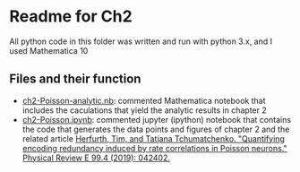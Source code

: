 # Readme for Ch2

All python code in this folder was written and run with python 3.x, and I used Mathematica 10

## Files and their function
- [ch2-Poisson-analytic.nb](https://github.com/t8ch/dissertation-code/blob/master/Ch2/ch2-Poisson-analytic.nb): commented Mathematica
notebook that includes the caculations that yield the analytic results in chapter 2
- [ch2-Poisson.ipynb](https://github.com/t8ch/dissertation-code/blob/master/Ch2/ch2-Poisson.ipynb): commented jupyter (ipython)
notebook that contains the code that generates the data points and figures of chapter 2 and the
related article 
[Herfurth, Tim, and Tatjana Tchumatchenko. "Quantifying encoding redundancy induced by rate correlations in Poisson neurons." Physical Review E 99.4 (2019): 042402.](https://journals.aps.org/pre/abstract/10.1103/PhysRevE.99.042402)
